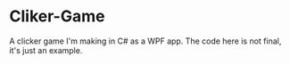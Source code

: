 # Cliker-Game
A clicker game I'm making in C# as a WPF app. The code here is not final, it's just an example.
